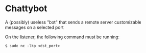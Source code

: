 # Chattybot
A (possibly) useless "bot" that sends a remote server customizable messages on a selected port

On the listener, the following command must be running:
```
$ sudo nc -lkp <dst_port>
```
